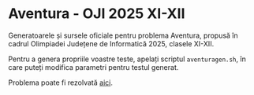 # Aventura - OJI 2025 XI-XII

Generatoarele și sursele oficiale pentru problema Aventura, propusă în cadrul Olimpiadei Județene de Informatică 2025, clasele XI-XII.

Pentru a genera propriile voastre teste, apelați scriptul `aventuragen.sh`, în care puteți modifica parametri pentru testul generat.

Problema poate fi rezolvată [aici](https://kilonova.ro/problems/3615).